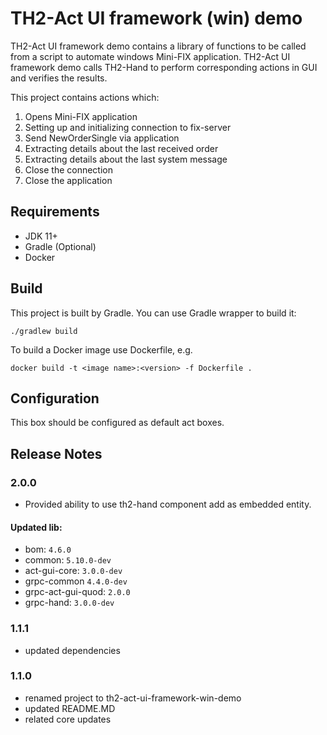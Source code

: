 # TH2-Act UI framework (win) demo

TH2-Act UI framework demo contains a library of functions to be called from a script to automate windows Mini-FIX application.
TH2-Act UI framework demo calls TH2-Hand to perform corresponding actions in GUI and verifies the results.

This project contains actions which:
1. Opens Mini-FIX application
2. Setting up and initializing connection to fix-server
3. Send NewOrderSingle via application
4. Extracting details about the last received order
5. Extracting details about the last system message
6. Close the connection
7. Close the application

## Requirements

* JDK 11+
* Gradle (Optional)
* Docker

## Build

This project is built by Gradle.
You can use Gradle wrapper to build it:
``` shell script
./gradlew build
```
To build a Docker image use Dockerfile,
e.g.
``` shell script
docker build -t <image name>:<version> -f Dockerfile .
``` 

## Configuration
This box should be configured as default act boxes.

## Release Notes

### 2.0.0

+ Provided ability to use th2-hand component add as embedded entity.

#### Updated lib:
+ bom: `4.6.0`
+ common: `5.10.0-dev`
+ act-gui-core: `3.0.0-dev`
+ grpc-common `4.4.0-dev`
+ grpc-act-gui-quod: `2.0.0`
+ grpc-hand: `3.0.0-dev`

### 1.1.1
+ updated dependencies

### 1.1.0
+ renamed project to th2-act-ui-framework-win-demo
+ updated README.MD
+ related core updates
